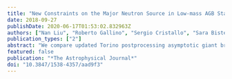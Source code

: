 ```yaml
---
title: "New Constraints on the Major Neutron Source in Low-mass AGB Stars"
date: 2018-09-27
publishDate: 2020-06-17T01:53:02.832963Z
authors: ["Nan Liu", "Roberto Gallino", "Sergio Cristallo", "Sara Bisterzo", "Andrew M. Davis", "Reto Trappitsch", "Larry R. Nittler"]
publication_types: ["2"]
abstract: "We compare updated Torino postprocessing asymptotic giant branch (AGB) nucleosynthesis model calculations with isotopic compositions of mainstream SiC dust grains from low-mass AGB stars. Based on the data-model comparison, we provide new constraints on the major neutron source, <sup>13</sup>C(α, n)<sup>16</sup>O in the He-intershell, for the *s*-process. We show that the literature Ni, Sr, and Ba grain data can only be consistently explained by the Torino model calculations that adopt the recently proposed magnetic-buoyancy-induced <sup>13</sup>C-pocket. This observation provides strong support to the suggestion of deep mixing of H into the He-intershell at low <sup>13</sup>C concentrations as a result of efficient transport of H through magnetic tubes."
featured: false
publication: "*The Astrophysical Journal*"
doi: "10.3847/1538-4357/aad9f3"
---
```


